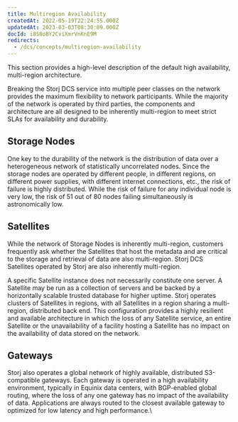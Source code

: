 ```yaml
---
title: Multiregion Availability
createdAt: 2022-05-19T22:24:55.000Z
updatedAt: 2023-03-03T08:30:09.000Z
docId: i8S8oBY2CviXmrVnKnE9M
redirects:
  - /dcs/concepts/multiregion-availability
---
```


This section provides a high-level description of the default high  availability, multi-region architecture.

Breaking the Storj DCS service into multiple peer classes on the network provides the maximum flexibility to network participants. While the majority of the network is operated by third parties, the components and architecture are all designed to be inherently multi-region  to meet strict SLAs for availability and durability.

## Storage Nodes

One key to the durability of the network is the distribution of data over a heterogeneous network of statistically uncorrelated nodes. Since the storage nodes are operated by different people, in different regions, on different power supplies, with different internet connections, etc., the risk of failure is highly distributed. While the risk of failure for any individual node is very low, the risk of 51 out of 80 nodes failing simultaneously is astronomically low.

## Satellites

While the network of Storage Nodes is inherently multi-region, customers frequently ask whether the Satellites that host the metadata and are critical to the storage and retrieval of data are also multi-region. Storj DCS Satellites operated by Storj are also inherently multi-region. &#x20;

A specific Satellite instance does not necessarily constitute one server. A Satellite may be run as a collection of servers and be backed by a horizontally scalable trusted database for higher uptime. Storj operates clusters of Satellites in regions, with all Satellites in a region sharing a multi-region, distributed back end. This configuration provides a highly resilient and available architecture in which the loss of any Satellite service, an entire Satellite or the unavailability of a facility hosting a Satellite has no impact on the availability of data stored on the network.

## Gateways

Storj also operates a global network of highly available, distributed S3-compatible gateways. Each gateway is operated in a high availability environment, typically in Equinix data centers, with BGP-enabled global routing, where the loss of any one gateway has no impact of the availability of data. Applications are always routed to the closest available gateway to optimized for low latency and high performance.\\

